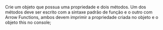 <!-- Crie uma classe Person que receba no construtor um nome e defina a propriedade name a partir do parâmetro.
Crie dois métodos na classe, que a partir de um timeout de 100 milésimos, imprima no console “this.name”, para um um deles o primeiro parâmetro do timeout deve ser função normal e o outro Arrow Function -->


Crie um objeto que possua uma propriedade e dois métodos. Um dos métodos deve ser escrito com a sintaxe padrão de função e o outro com Arrow Functions, ambos devem imprimir a propriedade criada no objeto e o objeto this no console;